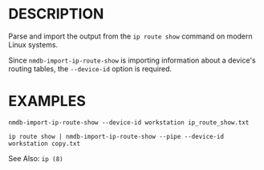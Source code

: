 DESCRIPTION
===========

Parse and import the output from the `ip route show` command on modern Linux
systems.

Since `nmdb-import-ip-route-show` is importing information about a device's
routing tables, the `--device-id` option is required.

EXAMPLES
========
``` 
nmdb-import-ip-route-show --device-id workstation ip_route_show.txt 

ip route show | nmdb-import-ip-route-show --pipe --device-id workstation copy.txt 
``` 

See Also: `ip (8)`
